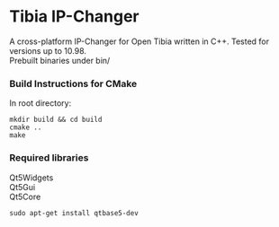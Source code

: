 # Tibia IP-Changer

A cross-platform IP-Changer for Open Tibia written in C++. Tested for versions up to 10.98.<br />
Prebuilt binaries under bin/

### Build Instructions for CMake
In root directory:
```
mkdir build && cd build
cmake ..
make
```

### Required libraries
Qt5Widgets<br />
Qt5Gui<br />
Qt5Core

```
sudo apt-get install qtbase5-dev
```
